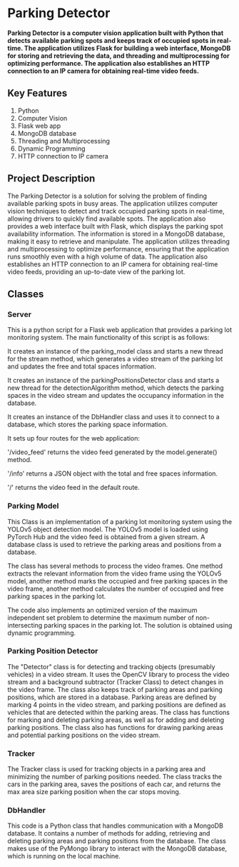 # Parking Detector

**Parking Detector is a computer vision application built with Python that detects available parking spots and keeps track of occupied spots in real-time. The application utilizes Flask for building a web interface, MongoDB for storing and retrieving the data, and threading and multiprocessing for optimizing performance. The application also establishes an HTTP connection to an IP camera for obtaining real-time video feeds.**

## Key Features

1. Python
2. Computer Vision
3. Flask web app
4. MongoDB database
5. Threading and Multiprocessing
6. Dynamic Programming
7. HTTP connection to IP camera

## Project Description

The Parking Detector is a solution for solving the problem of finding available parking spots in busy areas. The application utilizes computer vision techniques to detect and track occupied parking spots in real-time, allowing drivers to quickly find available spots. The application also provides a web interface built with Flask, which displays the parking spot availability information. The information is stored in a MongoDB database, making it easy to retrieve and manipulate. The application utilizes threading and multiprocessing to optimize performance, ensuring that the application runs smoothly even with a high volume of data. The application also establishes an HTTP connection to an IP camera for obtaining real-time video feeds, providing an up-to-date view of the parking lot.

## Classes

### Server

This is a python script for a Flask web application that provides a parking lot monitoring system. The main functionality of this script is as follows:

It creates an instance of the parking_model class and starts a new thread for the stream method, which generates a video stream of the parking lot and updates the free and total spaces information.

It creates an instance of the parkingPositionsDetector class and starts a new thread for the detectionAlgorithm method, which detects the parking spaces in the video stream and updates the occupancy information in the database.

It creates an instance of the DbHandler class and uses it to connect to a database, which stores the parking space information.

It sets up four routes for the web application:

'/video_feed' returns the video feed generated by the model.generate() method.

'/info' returns a JSON object with the total and free spaces information.

'/' returns the video feed in the default route.


### Parking Model

This Class is an implementation of a parking lot monitoring system using the YOLOv5 object detection model. The YOLOv5 model is loaded using PyTorch Hub and the video feed is obtained from a given stream. A database class is used to retrieve the parking areas and positions from a database.

The class has several methods to process the video frames. One method extracts the relevant information from the video frame using the YOLOv5 model, another method marks the occupied and free parking spaces in the video frame, another method calculates the number of occupied and free parking spaces in the parking lot.

The code also implements an optimized version of the maximum independent set problem to determine the maximum number of non-intersecting parking spaces in the parking lot. The solution is obtained using dynamic programming.

### Parking Position Detector

The "Detector" class is for detecting and tracking objects (presumably vehicles) in a video stream. It uses the OpenCV library to process the video stream and a background subtractor (Tracker Class) to detect changes in the video frame. The class also keeps track of parking areas and parking positions, which are stored in a database. Parking areas are defined by marking 4 points in the video stream, and parking positions are defined as vehicles that are detected within the parking areas. The class has functions for marking and deleting parking areas, as well as for adding and deleting parking positions. The class also has functions for drawing parking areas and potential parking positions on the video stream.

### Tracker

The Tracker class is used for tracking objects in a parking area and minimizing the number of parking positions needed. The class tracks the cars in the parking area, saves the positions of each car, and returns the max area size parking position when the car stops moving.

### DbHandler

This code is a Python class that handles communication with a MongoDB database. It contains a number of methods for adding, retrieving and deleting parking areas and parking positions from the database. The class makes use of the PyMongo library to interact with the MongoDB database, which is running on the local machine.
